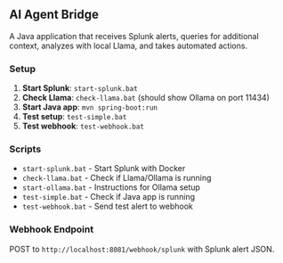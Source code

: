 ## AI Agent Bridge

A Java application that receives Splunk alerts, queries for additional context, analyzes with local Llama, and takes automated actions.

### Setup

1. **Start Splunk**: `start-splunk.bat`
2. **Check Llama**: `check-llama.bat` (should show Ollama on port 11434)
3. **Start Java app**: `mvn spring-boot:run`
4. **Test setup**: `test-simple.bat`
5. **Test webhook**: `test-webhook.bat`

### Scripts

- `start-splunk.bat` - Start Splunk with Docker
- `check-llama.bat` - Check if Llama/Ollama is running
- `start-ollama.bat` - Instructions for Ollama setup
- `test-simple.bat` - Check if Java app is running
- `test-webhook.bat` - Send test alert to webhook

### Webhook Endpoint

POST to `http://localhost:8081/webhook/splunk` with Splunk alert JSON.

